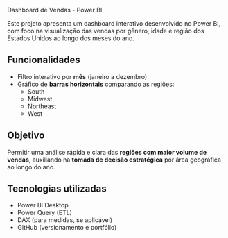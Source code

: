 Dashboard de Vendas - Power BI

Este projeto apresenta um dashboard interativo desenvolvido no Power BI, com foco na visualização das vendas por gênero, idade e região dos Estados Unidos ao longo dos meses do ano.

## Funcionalidades

- Filtro interativo por **mês** (janeiro a dezembro)
- Gráfico de **barras horizontais** comparando as regiões:
  - South
  - Midwest
  - Northeast
  - West


## Objetivo

Permitir uma análise rápida e clara das **regiões com maior volume de vendas**, auxiliando na **tomada de decisão estratégica** por área geográfica ao longo do ano.

## Tecnologias utilizadas

- Power BI Desktop
- Power Query (ETL)
- DAX (para medidas, se aplicável)
- GitHub (versionamento e portfólio)
